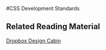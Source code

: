 #CSS Development Standards

## Related Reading Material

[Dropbox Design Cabin](https://medium.com/@_dte/building-the-dropbox-design-cabin-9fdec4356671)